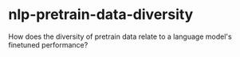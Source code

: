 # nlp-pretrain-data-diversity
How does the diversity of pretrain data relate to a language model's finetuned performance?
